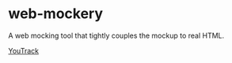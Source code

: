 # web-mockery
A web mocking tool that tightly couples the mockup to real HTML.

[YouTrack](https://rho-tmrt.myjetbrains.com/)
